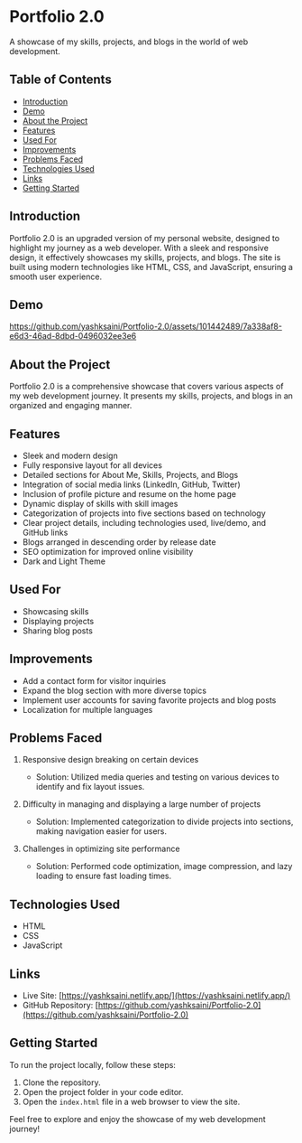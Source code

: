 # Portfolio 2.0

A showcase of my skills, projects, and blogs in the world of web development.

## Table of Contents

- [Introduction](#introduction)
- [Demo](#demo)
- [About the Project](#about-the-project)
- [Features](#features)
- [Used For](#used-for)
- [Improvements](#improvements)
- [Problems Faced](#problems-faced)
- [Technologies Used](#technologies-used)
- [Links](#links)
- [Getting Started](#getting-started)

## Introduction

Portfolio 2.0 is an upgraded version of my personal website, designed to highlight my journey as a web developer. With a sleek and responsive design, it effectively showcases my skills, projects, and blogs. The site is built using modern technologies like HTML, CSS, and JavaScript, ensuring a smooth user experience.

## Demo



https://github.com/yashksaini/Portfolio-2.0/assets/101442489/7a338af8-e6d3-46ad-8dbd-0496032ee3e6



## About the Project

Portfolio 2.0 is a comprehensive showcase that covers various aspects of my web development journey. It presents my skills, projects, and blogs in an organized and engaging manner.

## Features

- Sleek and modern design
- Fully responsive layout for all devices
- Detailed sections for About Me, Skills, Projects, and Blogs
- Integration of social media links (LinkedIn, GitHub, Twitter)
- Inclusion of profile picture and resume on the home page
- Dynamic display of skills with skill images
- Categorization of projects into five sections based on technology
- Clear project details, including technologies used, live/demo, and GitHub links
- Blogs arranged in descending order by release date
- SEO optimization for improved online visibility
- Dark and Light Theme

## Used For

- Showcasing skills
- Displaying projects
- Sharing blog posts

## Improvements

- Add a contact form for visitor inquiries
- Expand the blog section with more diverse topics
- Implement user accounts for saving favorite projects and blog posts
- Localization for multiple languages

## Problems Faced

1. Responsive design breaking on certain devices
    - Solution: Utilized media queries and testing on various devices to identify and fix layout issues.

2. Difficulty in managing and displaying a large number of projects
    - Solution: Implemented categorization to divide projects into sections, making navigation easier for users.

3. Challenges in optimizing site performance
    - Solution: Performed code optimization, image compression, and lazy loading to ensure fast loading times.

## Technologies Used

- HTML
- CSS
- JavaScript

## Links

- Live Site: [https://yashksaini.netlify.app/](https://yashksaini.netlify.app/)
- GitHub Repository: [https://github.com/yashksaini/Portfolio-2.0](https://github.com/yashksaini/Portfolio-2.0)

## Getting Started

To run the project locally, follow these steps:

1. Clone the repository.
2. Open the project folder in your code editor.
3. Open the `index.html` file in a web browser to view the site.

Feel free to explore and enjoy the showcase of my web development journey!


